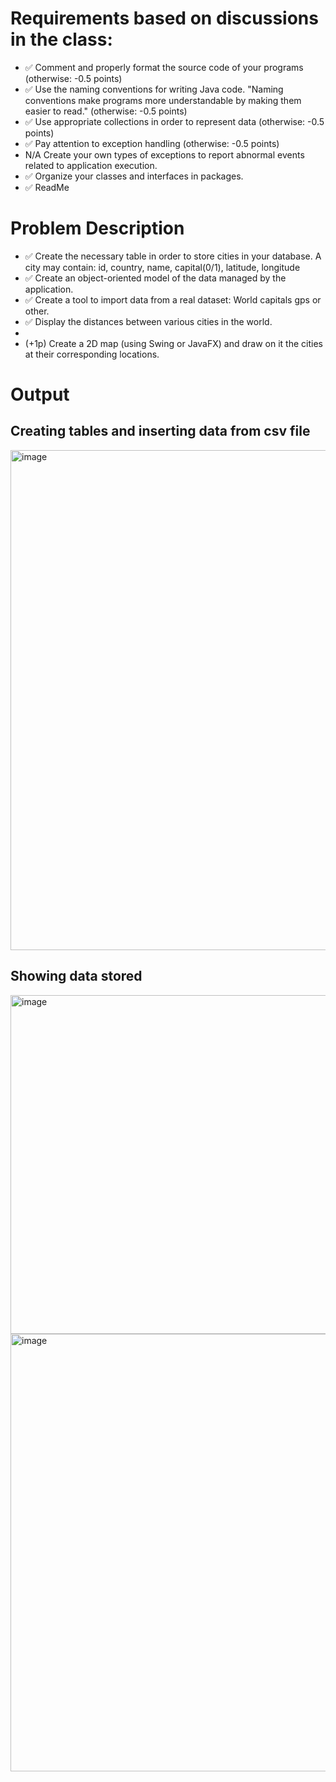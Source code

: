 # Requirements based on discussions in the class:

- ✅ Comment and properly format the source code of your programs (otherwise: -0.5 points)
- ✅ Use the naming conventions for writing Java code. "Naming conventions make programs more understandable by making them
  easier to read." (otherwise: -0.5 points)
- ✅ Use appropriate collections in order to represent data (otherwise: -0.5 points)
- ✅ Pay attention to exception handling (otherwise: -0.5 points)
- N/A Create your own types of exceptions to report abnormal events related to application execution.
- ✅ Organize your classes and interfaces in packages.
- ✅ ReadMe

# Problem Description

- ✅ Create the necessary table in order to store cities in your database. A city may contain: id, country, name, capital(0/1), latitude, longitude
- ✅ Create an object-oriented model of the data managed by the application.
- ✅ Create a tool to import data from a real dataset: World capitals gps or other.
- ✅ Display the distances between various cities in the world.
-
- (+1p) Create a 2D map (using Swing or JavaFX) and draw on it the cities at their corresponding locations.

# Output

## Creating tables and inserting data from csv file
<img width="800" alt="image" src="https://user-images.githubusercontent.com/61457770/165341831-3eee5f1d-c6d8-4455-a8b7-01d1b60dbe0c.png">

## Showing data stored

<img width="542" alt="image" src="https://user-images.githubusercontent.com/61457770/165341980-cdba004c-cd49-4a4c-a0e9-a4d98fb712aa.png">

<img width="700" alt="image" src="https://user-images.githubusercontent.com/61457770/165342043-a735469f-c645-470a-9163-5feb7465a323.png">
